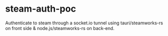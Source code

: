 # steam-auth-poc

Authenticate to steam through a socket.io tunnel using tauri/steamworks-rs on front side & node.js/steamworks-rs on back-end.